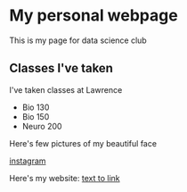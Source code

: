# My personal webpage
This is my page for data science club

## Classes I've taken 

I've taken classes at Lawrence 

- Bio 130
- Bio 150
- Neuro 200

Here's few pictures of my beautiful face 

[instagram](https://www.instagram.com/fariah.21/) 

Here's my website: [text to link](https://fariah21.github.io/fariahjannat21.github.io/)
